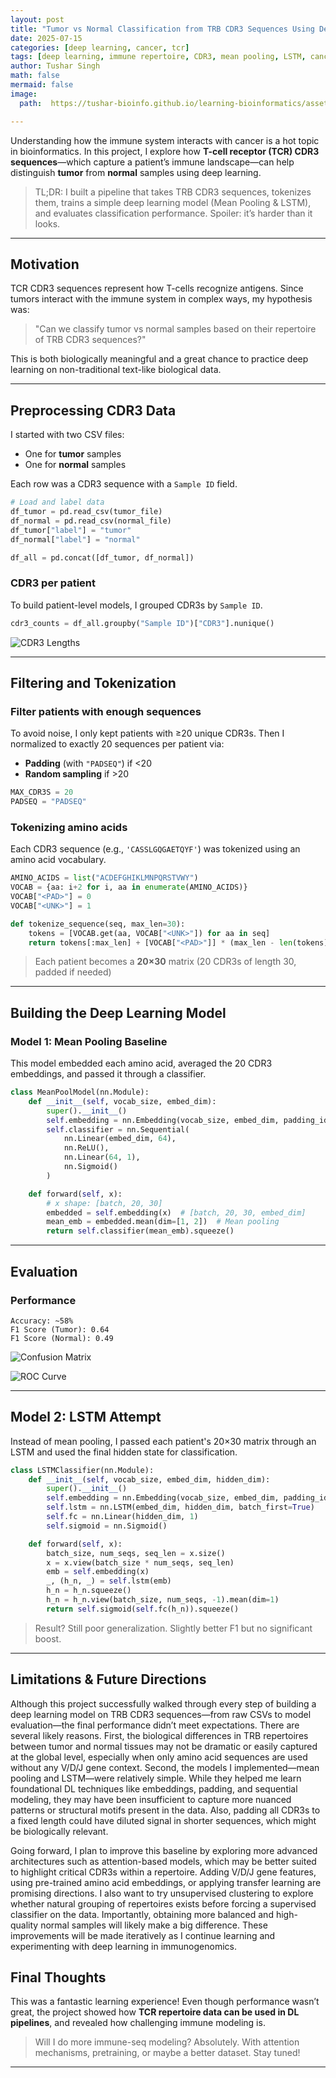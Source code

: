 ```yaml
---
layout: post
title: "Tumor vs Normal Classification from TRB CDR3 Sequences Using Deep Learning"
date: 2025-07-15
categories: [deep learning, cancer, tcr]
tags: [deep learning, immune repertoire, CDR3, mean pooling, LSTM, cancer]
author: Tushar Singh
math: false
mermaid: false
image: 
  path:  https://tushar-bioinfo.github.io/learning-bioinformatics/assets/img/post3/lung_tumor.jpg

---
```


Understanding how the immune system interacts with cancer is a hot topic in bioinformatics. In this project, I explore how **T-cell receptor (TCR) CDR3 sequences**—which capture a patient’s immune landscape—can help distinguish **tumor** from **normal** samples using deep learning.

> TL;DR: I built a pipeline that takes TRB CDR3 sequences, tokenizes them, trains a simple deep learning model (Mean Pooling & LSTM), and evaluates classification performance. Spoiler: it’s harder than it looks.

---

## Motivation

TCR CDR3 sequences represent how T-cells recognize antigens. Since tumors interact with the immune system in complex ways, my hypothesis was:

> "Can we classify tumor vs normal samples based on their repertoire of TRB CDR3 sequences?"

This is both biologically meaningful and a great chance to practice deep learning on non-traditional text-like biological data.

---

## Preprocessing CDR3 Data

I started with two CSV files:

- One for **tumor** samples
- One for **normal** samples

Each row was a CDR3 sequence with a `Sample ID` field.

```python
# Load and label data
df_tumor = pd.read_csv(tumor_file)
df_normal = pd.read_csv(normal_file)
df_tumor["label"] = "tumor"
df_normal["label"] = "normal"

df_all = pd.concat([df_tumor, df_normal])
```

### CDR3 per patient

To build patient-level models, I grouped CDR3s by `Sample ID`.

```python
cdr3_counts = df_all.groupby("Sample ID")["CDR3"].nunique()
```

![CDR3 Lengths](https://tushar-bioinfo.github.io/learning-bioinformatics/assets/img/post3/cdr3_lengths_distribution.png)

---

## Filtering and Tokenization

### Filter patients with enough sequences

To avoid noise, I only kept patients with ≥20 unique CDR3s. Then I normalized to exactly 20 sequences per patient via:

- **Padding** (with `"PADSEQ"`) if <20
- **Random sampling** if >20

```python
MAX_CDR3S = 20
PADSEQ = "PADSEQ"
```

### Tokenizing amino acids

Each CDR3 sequence (e.g., `'CASSLGQGAETQYF'`) was tokenized using an amino acid vocabulary.

```python
AMINO_ACIDS = list("ACDEFGHIKLMNPQRSTVWY")
VOCAB = {aa: i+2 for i, aa in enumerate(AMINO_ACIDS)}
VOCAB["<PAD>"] = 0
VOCAB["<UNK>"] = 1

def tokenize_sequence(seq, max_len=30):
    tokens = [VOCAB.get(aa, VOCAB["<UNK>"]) for aa in seq]
    return tokens[:max_len] + [VOCAB["<PAD>"]] * (max_len - len(tokens))
```

> Each patient becomes a **20×30** matrix (20 CDR3s of length 30, padded if needed)

---

## Building the Deep Learning Model

### Model 1: Mean Pooling Baseline

This model embedded each amino acid, averaged the 20 CDR3 embeddings, and passed it through a classifier.

```python
class MeanPoolModel(nn.Module):
    def __init__(self, vocab_size, embed_dim):
        super().__init__()
        self.embedding = nn.Embedding(vocab_size, embed_dim, padding_idx=0)
        self.classifier = nn.Sequential(
            nn.Linear(embed_dim, 64),
            nn.ReLU(),
            nn.Linear(64, 1),
            nn.Sigmoid()
        )

    def forward(self, x):
        # x shape: [batch, 20, 30]
        embedded = self.embedding(x)  # [batch, 20, 30, embed_dim]
        mean_emb = embedded.mean(dim=[1, 2])  # Mean pooling
        return self.classifier(mean_emb).squeeze()
```

---

## Evaluation

### Performance

```text
Accuracy: ~58%
F1 Score (Tumor): 0.64
F1 Score (Normal): 0.49
```

![Confusion Matrix](https://tushar-bioinfo.github.io/learning-bioinformatics/assets/img/post3/confusion_matrix.png)

![ROC Curve](https://tushar-bioinfo.github.io/learning-bioinformatics/assets/img/post3/roc_curve.png)

---

## Model 2: LSTM Attempt

Instead of mean pooling, I passed each patient's 20×30 matrix through an LSTM and used the final hidden state for classification.

```python
class LSTMClassifier(nn.Module):
    def __init__(self, vocab_size, embed_dim, hidden_dim):
        super().__init__()
        self.embedding = nn.Embedding(vocab_size, embed_dim, padding_idx=0)
        self.lstm = nn.LSTM(embed_dim, hidden_dim, batch_first=True)
        self.fc = nn.Linear(hidden_dim, 1)
        self.sigmoid = nn.Sigmoid()

    def forward(self, x):
        batch_size, num_seqs, seq_len = x.size()
        x = x.view(batch_size * num_seqs, seq_len)
        emb = self.embedding(x)
        _, (h_n, _) = self.lstm(emb)
        h_n = h_n.squeeze()
        h_n = h_n.view(batch_size, num_seqs, -1).mean(dim=1)
        return self.sigmoid(self.fc(h_n)).squeeze()
```

> Result? Still poor generalization. Slightly better F1 but no significant boost.

---

## Limitations & Future Directions

Although this project successfully walked through every step of building a deep learning model on TRB CDR3 sequences—from raw CSVs to model evaluation—the final performance didn’t meet expectations. There are several likely reasons. First, the biological differences in TRB repertoires between tumor and normal tissues may not be dramatic or easily captured at the global level, especially when only amino acid sequences are used without any V/D/J gene context. Second, the models I implemented—mean pooling and LSTM—were relatively simple. While they helped me learn foundational DL techniques like embeddings, padding, and sequential modeling, they may have been insufficient to capture more nuanced patterns or structural motifs present in the data. Also, padding all CDR3s to a fixed length could have diluted signal in shorter sequences, which might be biologically relevant.

Going forward, I plan to improve this baseline by exploring more advanced architectures such as attention-based models, which may be better suited to highlight critical CDR3s within a repertoire. Adding V/D/J gene features, using pre-trained amino acid embeddings, or applying transfer learning are promising directions. I also want to try unsupervised clustering to explore whether natural grouping of repertoires exists before forcing a supervised classifier on the data. Importantly, obtaining more balanced and high-quality normal samples will likely make a big difference. These improvements will be made iteratively as I continue learning and experimenting with deep learning in immunogenomics.


## Final Thoughts

This was a fantastic learning experience! Even though performance wasn’t great, the project showed how **TCR repertoire data can be used in DL pipelines**, and revealed how challenging immune modeling is.

> Will I do more immune-seq modeling? Absolutely. With attention mechanisms, pretraining, or maybe a better dataset. Stay tuned!

---
